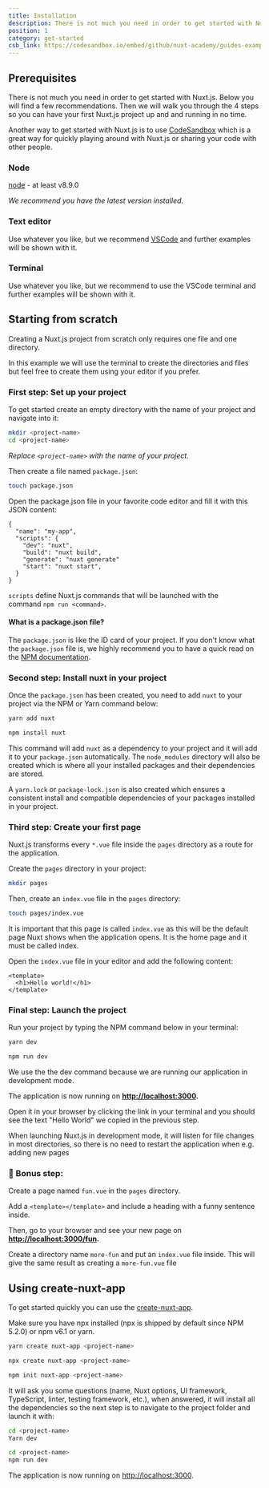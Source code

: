 ```yaml
---
title: Installation
description: There is not much you need in order to get started with Nuxt.js. Below you will find a few recommendations and then we will walk you through the 4 steps so you can have your first Nuxt.js project up and and running in no time.
position: 1
category: get-started
csb_link: https://codesandbox.io/embed/github/nuxt-academy/guides-examples/tree/master/01_get_started/01_installation?fontsize=14&hidenavigation=1&theme=dark
---
```


## Prerequisites

There is not much you need in order to get started with Nuxt.js. Below you will find a few recommendations. Then we will walk you through the 4 steps so you can have your first Nuxt.js project up and and running in no time.

<base-alert type="info">

Another way to get started with Nuxt.js is to use [CodeSandbox](https://template.nuxtjs.org) which is a great way for quickly playing around with Nuxt.js or sharing your code with other people.

</base-alert>

### Node

[node](https://nodejs.org/en/download/) - at least v8.9.0

*We recommend you have the latest version installed.*

### Text editor

Use whatever you like, but we recommend [VSCode](https://code.visualstudio.com/) and further examples will be shown with it.

### Terminal

Use whatever you like, but we recommend to use the VSCode terminal and further examples will be shown with it.

## Starting from scratch

Creating a Nuxt.js project from scratch only requires one file and one directory.

In this example we will use the terminal to create the directories and files but feel free to create them using your editor if you prefer.

### First step: Set up your project

To get started create an empty directory with the name of your project and navigate into it:

```bash
mkdir <project-name>
cd <project-name>
```

*Replace `<project-name>` with the name of your project.*

Then create a file named `package.json`:

```bash
touch package.json
```

Open the package.json file in your favorite code editor and fill it with this JSON content:

```json{}[package.json]
{
  "name": "my-app",
  "scripts": {
    "dev": "nuxt",
    "build": "nuxt build",
    "generate": "nuxt generate"
    "start": "nuxt start",
  }
}
```

`scripts` define Nuxt.js commands that will be launched with the command `npm run <command>`.

#### **What is a package.json file?**


The `package.json` is like the ID card of your project. If you don't know what the `package.json` file is, we highly recommend you to have a quick read on the [NPM documentation](https://docs.npmjs.com/creating-a-package-json-file).

### Second step: Install nuxt in your project

Once the `package.json` has been created, you need to add `nuxt` to your project via the NPM or Yarn command below:

<code-group>
  <code-block label="Yarn" active>

  ```bash
  yarn add nuxt
  ```

  </code-block>
  <code-block label="NPM">

  ```bash
  npm install nuxt
  ```

  </code-block>
</code-group>

This command will add `nuxt` as a dependency to your project and it will add it to your `package.json` automatically. The `node_modules` directory will also be created which is where all your installed packages and their dependencies are stored.

<base-alert type="info">

A `yarn.lock` or `package-lock.json` is also created which ensures a consistent install and compatible dependencies of your packages installed in your project.

</base-alert>

### Third step: Create your first page

Nuxt.js transforms every `*.vue` file inside the `pages` directory as a route for the application.

Create the `pages` directory in your project:

```bash
mkdir pages
```

Then, create an `index.vue` file in the `pages` directory:

```bash
touch pages/index.vue
```

It is important that this page is called `index.vue` as this will be the default page Nuxt shows when the application opens. It is the home page and it must be called index.

Open the `index.vue` file in your editor and add the following content:

```html{}[pages/index.vue]
<template>
  <h1>Hello world!</h1>
</template>
```

### Final step: **Launch the project**

Run your project by typing the NPM command below in your terminal:

<code-group>
  <code-block label="Yarn" active>

  ```bash
  yarn dev
  ```

  </code-block>
  <code-block label="NPM">

  ```bash
  npm run dev
  ```

  </code-block>
</code-group>

<base-alert type="info">

We use the the dev command because we are running our application in development mode.

</base-alert>

The application is now running on **[http://localhost:3000](http://localhost:3000/).**

Open it in your browser by clicking the link in your terminal and you should see the text "Hello World" we copied in the previous step.

<base-alert type="info">

When launching Nuxt.js in development mode, it will listen for file changes in most directories, so there is no need to restart the application when e.g. adding new pages

</base-alert>

### 🍄 Bonus step:

Create a page named `fun.vue` in the `pages` directory.

Add a `<template></template>` and include a heading with a funny sentence inside.

Then, go to your browser and see your new page on **[http://localhost:3000/fun](http://localhost:3000/fun).**

<base-alert type="info">

Create a directory name `more-fun` and put an `index.vue` file inside. This will give the same result as creating a `more-fun.vue` file

</base-alert>

<app-modal>
  <code-sandbox  :src="csb_link"></code-sandbox>
</app-modal>

## Using create-nuxt-app

To get started quickly you can use the [create-nuxt-app](https://github.com/nuxt/create-nuxt-app).

Make sure you have npx installed (npx is shipped by default since NPM 5.2.0) or npm v6.1 or yarn.

<code-group>
  <code-block label="Yarn" active>

  ```bash
  yarn create nuxt-app <project-name>
  ```

  </code-block>
  <code-block label="NPX">

  ```bash
  npx create nuxt-app <project-name>
  ```

  </code-block>
    <code-block label="NPM">

  ```bash
  npm init nuxt-app <project-name>
  ```

  </code-block>

</code-group>

It will ask you some questions (name, Nuxt options, UI framework, TypeScript, linter, testing framework, etc.), when answered, it will install all the dependencies so the next step is to navigate to the project folder and launch it with:

<code-group>
  <code-block label="Yarn" active>

  ```bash
  cd <project-name>
  Yarn dev
  ```

  </code-block>
  <code-block label="NPM">

  ```bash
  cd <project-name>
  npm run dev
  ```

  </code-block>
</code-group>

The application is now running on [http://localhost:3000](http://localhost:3000).
